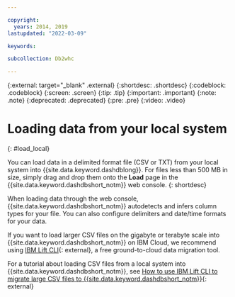 ```yaml
---

copyright:
  years: 2014, 2019
lastupdated: "2022-03-09"

keywords:

subcollection: Db2whc

---
```


<!-- Attribute definitions --> 
{:external: target="_blank" .external}
{:shortdesc: .shortdesc}
{:codeblock: .codeblock}
{:screen: .screen}
{:tip: .tip}
{:important: .important}
{:note: .note}
{:deprecated: .deprecated}
{:pre: .pre}
{:video: .video}

# Loading data from your local system
{: #load_local}

You can load data in a delimited format file (CSV or TXT) from your local system into {{site.data.keyword.dashdblong}}. For files less than 500 MB in size, simply drag and drop them onto the **Load** page in the {{site.data.keyword.dashdbshort_notm}} web console.
{: shortdesc}

When loading data through the web console, {{site.data.keyword.dashdbshort_notm}} autodetects and infers column types for your file. You can also configure delimiters and date/time formats for your data.


<!-- <iframe class="embed-responsive-item" id="youtubeplayer1" title="Loading data into IBM Db2 Warehouse on Cloud" type="text/html" width="640" height="390" src="//www.youtube.com/embed/7wufZd_Lw9w?rel=0" frameborder="0" webkitallowfullscreen mozallowfullscreen allowfullscreen> </iframe> -->

If you want to load larger CSV files on the gigabyte or terabyte scale into {{site.data.keyword.dashdbshort_notm}} on IBM Cloud, we recommend using [IBM Lift CLI](https://www.lift-cli.cloud.ibm.com){: external}, a free ground-to-cloud data migration tool.

For a tutorial about loading CSV files from a local system into {{site.data.keyword.dashdbshort_notm}}, see [How to use IBM Lift CLI to migrate large CSV files to {{site.data.keyword.dashdbshort_notm}}](https://www.ibm.com/cloud/garage/dte/tutorial/moving-ibm-db2-warehouse-cloud-using-ibm-lift){: external}
